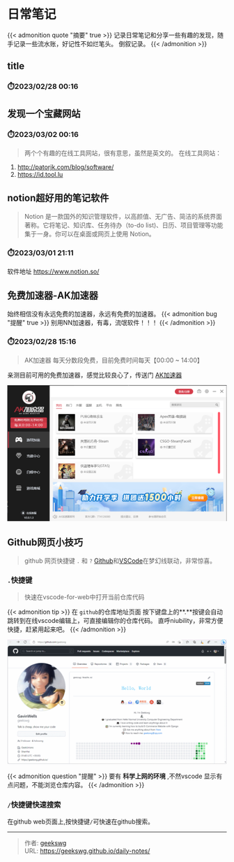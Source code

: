 # 日常笔记

{{< admonition quote "摘要" true >}}
    记录日常笔记和分享一些有趣的发现，随手记录一些流水账，好记性不如烂笔头。
倒叙记录。
{{< /admonition >}}
<!--more-->
## title

### ⏱️2023/02/28 00:16

## 发现一个宝藏网站

### ⏱️2023/03/02 00:16

> 两个个有趣的在线工具网站，很有意思，虽然是英文的。
在线工具网站： 
1. http://patorjk.com/blog/software/
2. https://id.tool.lu

## notion超好用的笔记软件

> Notion 是一款国外的知识管理软件，以高颜值、无广告、简洁的系统界面著称。它将笔记、知识库、任务待办（to-do list)、日历、项目管理等功能集于一身。你可以在桌面或网页上使用 Notion。

### ⏱️2023/03/01 21:11

软件地址 https://www.notion.so/

## 免费加速器-AK加速器

始终相信没有永远免费的加速器，永远有免费的加速器。
{{< admonition bug "提醒" true >}}
别用NN加速器，有毒，流氓软件！！！
{{< /admonition >}}

### ⏱️2023/02/28 15:16

> AK加速器 每天分数段免费，目前免费时间每天【00:00 ~ 14:00】

亲测目前可用的免费加速器，感觉比较良心了，传送门 [AK加速器](https://www.akspeedy.com/)

![AK加速器](20230228152427-ak.png "AK加速器")

## Github网页小技巧

> github 网页快捷键 `.` 和 `?`
> [Github](https://github.com/)和[VSCode](https://vscode.dev/)在梦幻线联动，非常惊喜。

### `.`快捷键

> 快速在vscode-for-web中打开当前仓库代码

{{< admonition tip >}}
在 `github`的仓库地址页面 按下键盘上的**.**按键会自动跳转到在线vscode编辑上，可直接编辑你的仓库代码。
直呼niubility，非常方便快捷，赶紧用起来吧。
{{< /admonition >}}

![github-vscode 在线联动](github-vscode.gif "github-vscode 在线联动")

{{< admonition question "提醒" >}}
要有 **科学上网的环境** ,不然vscode 显示有点问题，不能浏览仓库内容。
{{< /admonition >}}

### `/`快捷键快速搜索

在github web页面上,按快捷键`/`可快速在github搜索。


---

> 作者: [geekswg](https://geekswg.github.io)  
> URL: https://geekswg.github.io/daily-notes/  


